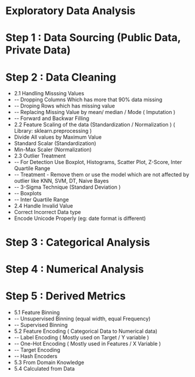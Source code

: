 # Exploratory Data Analysis

# Step 1 : Data Sourcing (Public Data, Private Data)
# Step 2 : Data Cleaning 
- 2.1 Handling Misssing Values
- -- Dropping Columns Which has more that 90% data missing
- -- Droping Rows which has missing value
- -- Replacing Missing Value by mean/ median / Mode  ( Imputation )
- -- Forward and Backwar Filling
- 2.2 Feature Scaling of the data (Standardization / Normalization ) ( Library: sklearn.preprocessing )
- Divide All values by Maximum Value
- Standard Scalar (Standardization)
- Min-Max Scaler  (Normalization)
- 2.3 Outlier Treatment
- -- For Detection Use Boxplot, Histograms, Scatter Plot, Z-Score, Inter Quartile Range
- -- Treatment - Remove them or use the model which are not affected by outlier like KNN, SVM, DT, Naive Bayes
- -- 3-Sigma Technique (Standard Deviation )
- -- Boxplots
- -- Inter Quartile Range
- 2.4 Handle Invalid Value
- Correct Incorrect Data type
- Encode Unicode Properly (eg: date format is different)
# Step 3 : Categorical Analysis
# Step 4 : Numerical Analysis
# Step 5 : Derived Metrics
- 5.1 Feature Binning
- -- Unsupervised Binning (equal width, equal Frequency)
- -- Supervised Binning
- 5.2 Feature Encoding ( Categorical Data to Numerical data)
- -- Label Encoding  ( Mostly used on Target / Y variable )
- -- One-Hot Encoding ( Mostly used in Features / X Variable )
- -- Target Encoding
- -- Hash Encoders
- 5.3 From Domain Knowledge
- 5.4 Calculated from Data
